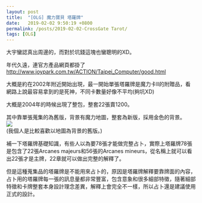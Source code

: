 ```yaml
---
layout: post
title:  "[OLG] 魔力寶貝 塔羅牌"
date:   2019-02-02 9:50:19 +0800
permalink: /posts/2019-02-02-CrossGate Tarot/
tags: [OLG]
---
```



大宇蠻認真出周邊的，而對於坑錢這塊也蠻聰明的XD。

年代久遠，連官方產品網頁都掛了
http://www.joypark.com.tw/ACTION/Taipei_Computer/good.html

大概是約在2002年附近開始出現，最一開始單張塔羅牌是魔力卡II的附贈品，看網路上說最容易拿到的是死神，不同卡數量好像不平均(夠坑XD)

大概是2004年的時候出現了整包，整套22張賣1200。

其中靠單張蒐集的為舊版，背景有魔力地圖，整套為新版，採用金色的背景。  
![](/Images/Game/CrossGate/Tarot.jpg)  
(我個人是比較喜歡以地圖為背景的舊版。)


補一下塔羅牌基礎知識，有些人以為要78張才能做完整占卜，實際上塔羅牌78張是包含了22張Arcanes majeurs和56張的Arcanes mineurs，從名稱上就可以看出22張才是主牌，22章就可以做出完整的解釋了。

但是這種蒐集品的塔羅牌是不能用來占卜的，原因是塔羅牌解釋要靠牌面的內容， 占卜用的塔羅牌每一張的訊息量都非常豐富，包含意象和很多細部特徵，隨著細部特徵和卡牌整套本身設計理念差異，解釋上會完全不一樣，所以占卜還是建議使用正式的設計。